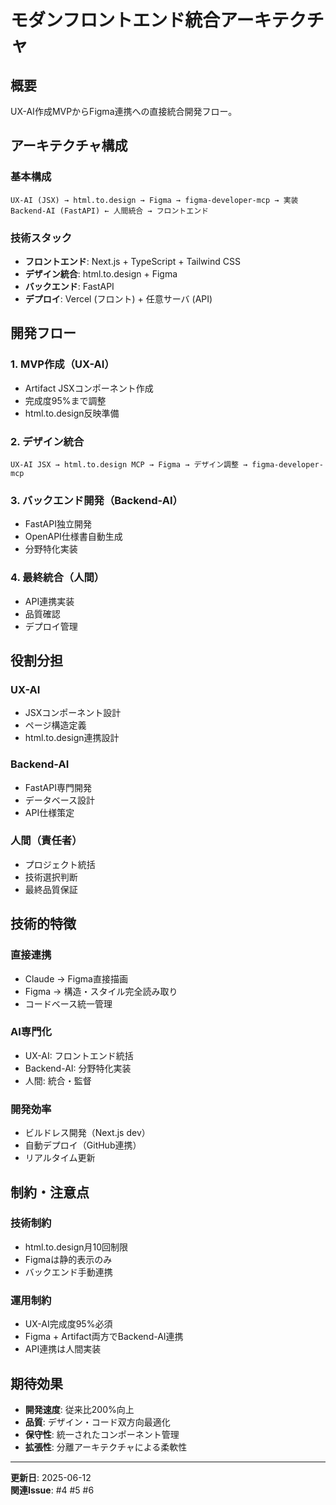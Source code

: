 # モダンフロントエンド統合アーキテクチャ

## 概要

UX-AI作成MVPからFigma連携への直接統合開発フロー。

## アーキテクチャ構成

### 基本構成
```
UX-AI (JSX) → html.to.design → Figma → figma-developer-mcp → 実装
Backend-AI (FastAPI) ← 人間統合 → フロントエンド
```

### 技術スタック
- **フロントエンド**: Next.js + TypeScript + Tailwind CSS
- **デザイン統合**: html.to.design + Figma
- **バックエンド**: FastAPI
- **デプロイ**: Vercel (フロント) + 任意サーバ (API)

## 開発フロー

### 1. MVP作成（UX-AI）
- Artifact JSXコンポーネント作成
- 完成度95%まで調整
- html.to.design反映準備

### 2. デザイン統合
```
UX-AI JSX → html.to.design MCP → Figma → デザイン調整 → figma-developer-mcp
```

### 3. バックエンド開発（Backend-AI）
- FastAPI独立開発
- OpenAPI仕様書自動生成
- 分野特化実装

### 4. 最終統合（人間）
- API連携実装
- 品質確認
- デプロイ管理

## 役割分担

### UX-AI
- JSXコンポーネント設計
- ページ構造定義
- html.to.design連携設計

### Backend-AI
- FastAPI専門開発
- データベース設計
- API仕様策定

### 人間（責任者）
- プロジェクト統括
- 技術選択判断
- 最終品質保証

## 技術的特徴

### 直接連携
- Claude → Figma直接描画
- Figma → 構造・スタイル完全読み取り
- コードベース統一管理

### AI専門化
- UX-AI: フロントエンド統括
- Backend-AI: 分野特化実装
- 人間: 統合・監督

### 開発効率
- ビルドレス開発（Next.js dev）
- 自動デプロイ（GitHub連携）
- リアルタイム更新

## 制約・注意点

### 技術制約
- html.to.design月10回制限
- Figmaは静的表示のみ
- バックエンド手動連携

### 運用制約
- UX-AI完成度95%必須
- Figma + Artifact両方でBackend-AI連携
- API連携は人間実装

## 期待効果

- **開発速度**: 従来比200%向上
- **品質**: デザイン・コード双方向最適化
- **保守性**: 統一されたコンポーネント管理
- **拡張性**: 分離アーキテクチャによる柔軟性

---

**更新日**: 2025-06-12  
**関連Issue**: #4 #5 #6